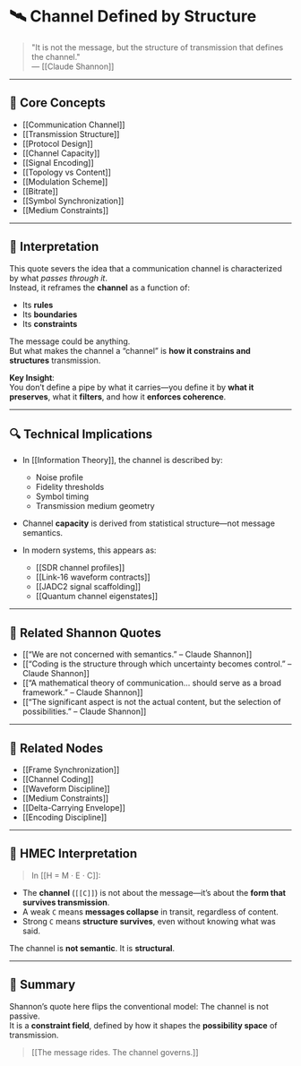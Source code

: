 # 🛰️ Channel Defined by Structure

> "It is not the message, but the structure of transmission that defines the channel."  
> — [[Claude Shannon]]

---

## 🧠 Core Concepts

- [[Communication Channel]]
- [[Transmission Structure]]
- [[Protocol Design]]
- [[Channel Capacity]]
- [[Signal Encoding]]
- [[Topology vs Content]]
- [[Modulation Scheme]]
- [[Bitrate]]
- [[Symbol Synchronization]]
- [[Medium Constraints]]

---

## 🧬 Interpretation

This quote severs the idea that a communication channel is characterized by what *passes through it*.  
Instead, it reframes the **channel** as a function of:

- Its **rules**
- Its **boundaries**
- Its **constraints**

The message could be anything.  
But what makes the channel a “channel” is **how it constrains and structures** transmission.

**Key Insight**:  
You don’t define a pipe by what it carries—you define it by **what it preserves**, what it **filters**, and how it **enforces coherence**.

---

## 🔍 Technical Implications

- In [[Information Theory]], the channel is described by:
  - Noise profile  
  - Fidelity thresholds  
  - Symbol timing  
  - Transmission medium geometry

- Channel **capacity** is derived from statistical structure—not message semantics.

- In modern systems, this appears as:
  - [[SDR channel profiles]]
  - [[Link-16 waveform contracts]]
  - [[JADC2 signal scaffolding]]
  - [[Quantum channel eigenstates]]

---

## 🔗 Related Shannon Quotes

- [[“We are not concerned with semantics.” – Claude Shannon]]
- [[“Coding is the structure through which uncertainty becomes control.” – Claude Shannon]]
- [[“A mathematical theory of communication... should serve as a broad framework.” – Claude Shannon]]
- [[“The significant aspect is not the actual content, but the selection of possibilities.” – Claude Shannon]]

---

## 📂 Related Nodes

- [[Frame Synchronization]]
- [[Channel Coding]]
- [[Waveform Discipline]]
- [[Medium Constraints]]
- [[Delta-Carrying Envelope]]
- [[Encoding Discipline]]

---

## 🧬 HMEC Interpretation

> In [[H = M · E · C]]:

- The **channel** (`[[C]]`) is not about the message—it’s about the **form that survives transmission**.
- A weak `C` means **messages collapse** in transit, regardless of content.
- Strong `C` means **structure survives**, even without knowing what was said.

The channel is **not semantic**. It is **structural**.

---

## 🧩 Summary

Shannon’s quote here flips the conventional model:
The channel is not passive.  
It is a **constraint field**, defined by how it shapes the **possibility space** of transmission.

> [[The message rides. The channel governs.]]
